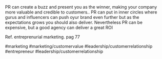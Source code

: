 PR can create a buzz and present you as the winner, making your company more valuable and credible to customers.. PR can put in inner circles where gurus and influencers can push oyur brand even further but as the expectations grows you should also deliver.
Nevertheless PR can be expensive, but a good agency can deliver a great ROI

Ref. entreprenurial marketing. pag 77

#marketing #marketing/customervalue #leadership/customerrelationship #entrepreneur #leadership/customerrelationship 